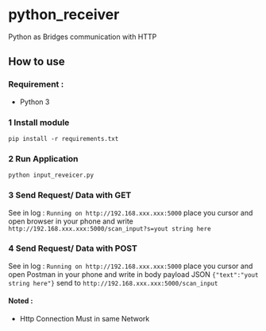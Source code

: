 # python_receiver
Python as Bridges communication with HTTP

## How to use
### Requirement :
- Python 3
### 1 Install module
```pip install -r requirements.txt```

### 2 Run Application
```python input_reveicer.py```

### 3 Send Request/ Data with GET
See in log : ```Running on http://192.168.xxx.xxx:5000``` place you cursor and open browser in your phone and write ```http://192.168.xxx.xxx:5000/scan_input?s=yout string here```

### 4 Send Request/ Data with POST
See in log : ```Running on http://192.168.xxx.xxx:5000``` place you cursor and open Postman in your phone and write in body payload JSON ```{"text":"yout string here"}``` send to ```http://192.168.xxx.xxx:5000/scan_input```

#### Noted :
- Http Connection Must in same Network
